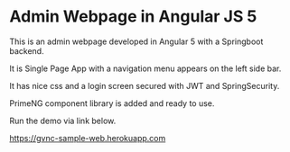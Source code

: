 # Admin Webpage in Angular JS 5

This is an admin webpage developed in Angular 5 with a Springboot backend.

It is Single Page App with a navigation menu appears on the left side bar.

It has nice css and a login screen secured with JWT and SpringSecurity.

PrimeNG component library is added and ready to use.

Run the demo via link below.

https://gvnc-sample-web.herokuapp.com
